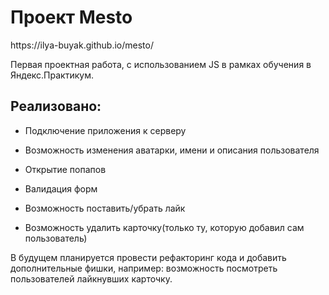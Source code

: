 <h1>Проект Mesto</h1>
https://ilya-buyak.github.io/mesto/
<p>Первая проектная работа, с использованием JS в рамках обучения в Яндекс.Практикум.</p>
<h2>Реализовано:</h2>
<ul>
  <li><p>Подключение приложения к серверу</p></li>
  <li><p>Возможность изменения аватарки, имени и описания пользователя</p></li>
  <li><p>Открытие попапов</p></li>
  <li><p>Валидация форм</p></li>
  <li><p>Возможность поставить/убрать лайк</p></li>
  <li><p>Возможность удалить карточку(только ту, которую добавил сам пользователь)</p></li>
</ul>
<p>В будущем планируется провести рефакторинг кода и добавить дополнительные фишки, например: возможность посмотреть пользователей лайкнувших карточку.</p>

